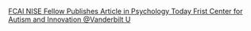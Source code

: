 [FCAI NISE Fellow Publishes Article in Psychology Today   Frist Center for Autism and Innovation   @Vanderbilt U](https://qi.tc/qi/116243)
